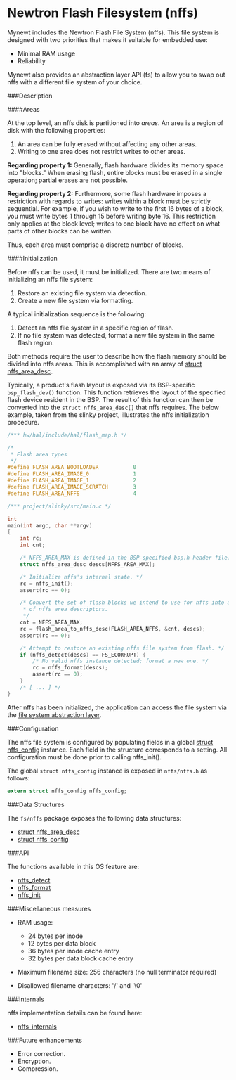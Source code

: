 # Newtron Flash Filesystem (nffs)

Mynewt includes the Newtron Flash File System (nffs).  This file system is designed with two priorities that makes it suitable for embedded use: 

* Minimal RAM usage
* Reliability

Mynewt also provides an abstraction layer API (fs) to allow you to swap out nffs with a different file system of your choice.

###Description

####Areas

At the top level, an nffs disk is partitioned into *areas*.  An area is a region of disk with the following properties:

1. An area can be fully erased without affecting any other areas.
2. Writing to one area does not restrict writes to other areas.

**Regarding property 1:** Generally, flash hardware divides its memory space into "blocks."  When erasing flash, entire blocks must be erased in a single operation; partial erases are not possible.

**Regarding property 2:** Furthermore, some flash hardware imposes a restriction with regards to writes: writes within a block must be strictly sequential.  For example, if you wish to write to the first 16 bytes of a block, you must write bytes 1 through 15 before writing byte 16.  This restriction only applies at the block level; writes to one block have no effect on what parts of other blocks can be written.

Thus, each area must comprise a discrete number of blocks.

####Initialization

Before nffs can be used, it must be initialized.  There are two means of initializing an nffs file system:

1. Restore an existing file system via detection.
2. Create a new file system via formatting.

A typical initialization sequence is the following:

1. Detect an nffs file system in a specific region of flash.
2. If no file system was detected, format a new file system in the same flash region.

Both methods require the user to describe how the flash memory should be divided into nffs areas.  This is accomplished with an array of [struct nffs\_area\_desc](nffs_area_desc.md).

Typically, a product's flash layout is exposed via its BSP-specific `bsp_flash_dev()` function.  This function retrieves the layout of the specified flash device resident in the BSP.  The result of this function can then be converted into the `struct nffs_area_desc[]` that nffs requires.  The below example, taken from the slinky project, illustrates the nffs initialization procedure.

```c
/*** hw/hal/include/hal/flash_map.h */

/*
 * Flash area types
 */
#define FLASH_AREA_BOOTLOADER           0
#define FLASH_AREA_IMAGE_0              1
#define FLASH_AREA_IMAGE_1              2
#define FLASH_AREA_IMAGE_SCRATCH        3
#define FLASH_AREA_NFFS                 4
```

```c
/*** project/slinky/src/main.c */

int
main(int argc, char **argv)
{
    int rc;
    int cnt;

    /* NFFS_AREA_MAX is defined in the BSP-specified bsp.h header file. */
    struct nffs_area_desc descs[NFFS_AREA_MAX];

    /* Initialize nffs's internal state. */
    rc = nffs_init();
    assert(rc == 0);

    /* Convert the set of flash blocks we intend to use for nffs into an array
     * of nffs area descriptors.
     */
    cnt = NFFS_AREA_MAX;
    rc = flash_area_to_nffs_desc(FLASH_AREA_NFFS, &cnt, descs);
    assert(rc == 0);

    /* Attempt to restore an existing nffs file system from flash. */
    if (nffs_detect(descs) == FS_ECORRUPT) {
        /* No valid nffs instance detected; format a new one. */
        rc = nffs_format(descs);
        assert(rc == 0);
    }
    /* [ ... ] */
}
```

After nffs has been initialized, the application can access the file system via the [file system abstraction layer](../fs/fs.md).

###Configuration

The nffs file system is configured by populating fields in a global [struct nffs\_config](nffs_config.md) instance.  Each field in the structure corresponds to a setting.  All configuration must be done prior to calling nffs\_init().


The global `struct nffs_config` instance is exposed in `nffs/nffs.h` as follows:

```c
extern struct nffs_config nffs_config;
```

###Data Structures

The `fs/nffs` package exposes the following data structures:

* [struct nffs\_area\_desc](nffs_area_desc.md)
* [struct nffs\_config](nffs_config.md)

###API

The functions available in this OS feature are:

* [nffs\_detect](nffs_detect.md)
* [nffs\_format](nffs_format.md)
* [nffs\_init](nffs_init.md)

###Miscellaneous measures

* RAM usage:
    * 24 bytes per inode
    * 12 bytes per data block
    * 36 bytes per inode cache entry
    * 32 bytes per data block cache entry
    
* Maximum filename size: 256 characters (no null terminator required)
* Disallowed filename characters: '/' and '\0'

###Internals

nffs implementation details can be found here:

* [nffs\_internals](nffs_internals.md)

###Future enhancements

* Error correction.
* Encryption.
* Compression.
